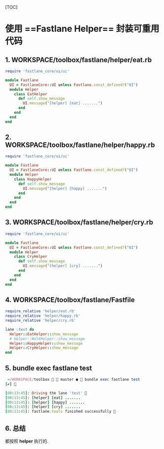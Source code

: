[TOC]



# 使用 ==Fastlane Helper== 封装可重用代码

## 1. WORKSPACE/toolbox/fastlane/helper/eat.rb

```ruby
require 'fastlane_core/ui/ui'

module Fastlane
  UI = FastlaneCore::UI unless Fastlane.const_defined?("UI")
  module Helper
    class EatHelper
      def self.show_message
        UI.message("[helper] [eat] .......")
      end
    end
  end
end
```

## 2. WORKSPACE/toolbox/fastlane/helper/happy.rb

```ruby
require 'fastlane_core/ui/ui'

module Fastlane
  UI = FastlaneCore::UI unless Fastlane.const_defined?("UI")
  module Helper
    class HappyHelper
      def self.show_message
        UI.message("[helper] [happy] .......")
      end
    end
  end
end
```

## 3. WORKSPACE/toolbox/fastlane/helper/cry.rb

```ruby
require 'fastlane_core/ui/ui'

module Fastlane
  UI = FastlaneCore::UI unless Fastlane.const_defined?("UI")
  module Helper
    class CryHelper
      def self.show_message
        UI.message("[helper] [cry] .......")
      end
    end
  end
end
```

## 4. WORKSPACE/toolbox/fastlane/Fastfile

```ruby
require_relative 'helper/eat.rb'
require_relative 'helper/happy.rb'
require_relative 'helper/cry.rb'

lane :test do
  Helper::EatHelper::show_message
  # Helper::WalkHelper::show_message
  Helper::HappyHelper::show_message
  Helper::CryHelper::show_message
end
```

## 5. bundle exec fastlane test

```ruby
 ~/WORKSPACE/toolbox   master ●  bundle exec fastlane test
[✔] 🚀

[00:13:45]: Driving the lane 'test' 🚀
[00:13:45]: [helper] [eat] .......
[00:13:45]: [helper] [happy] .......
[00:13:45]: [helper] [cry] .......
[00:13:45]: fastlane.tools finished successfully 🎉
```

## 6. 总结

都按照 **helper** 执行的.